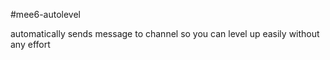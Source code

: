 #mee6-autolevel

automatically sends message to channel so you can level up easily without any effort
